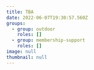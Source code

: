 ```yaml
---
title: TBA
date: 2022-06-07T19:30:57.560Z
groups:
  - group: outdoor
    roles: []
  - group: membership-support
    roles: []
image: null
thumbnail: null
---
```

